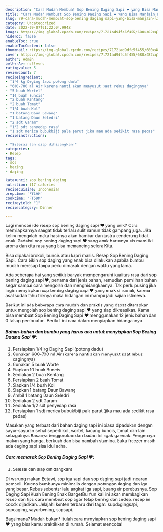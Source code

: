 ```yaml
---
description: "Cara Mudah Membuat Sop Bening Daging Sapi ❤️ yang Bisa Manjain Lidah"
title: "Cara Mudah Membuat Sop Bening Daging Sapi ❤️ yang Bisa Manjain Lidah"
slug: 79-cara-mudah-membuat-sop-bening-daging-sapi-yang-bisa-manjain-lidah
category: Uncategorized
date: 2022-09-07T01:22:04.994Z
image: https://img-global.cpcdn.com/recipes/71721ad9dfc5f455/680x482cq70/sop-bening-daging-sapi-foto-resep-utama.jpg
hideToc: false
enableToc: true
enableTocContent: false
thumbnail: https://img-global.cpcdn.com/recipes/71721ad9dfc5f455/680x482cq70/sop-bening-daging-sapi-foto-resep-utama.jpg
cover: https://img-global.cpcdn.com/recipes/71721ad9dfc5f455/680x482cq70/sop-bening-daging-sapi-foto-resep-utama.jpg
author: Admin
authorAv: notfound
ratingvalue: 5
reviewcount: 7
recipeingredient:
- "1/4 kg Daging Sapi potong dadu"
- "600-700 ml Air karena nanti akan menyusut saat rebus dagingnya"
- "5 buah Wortel"
- "10 buah Buncis"
- "2 buah Kentang"
- "2 buah Tomat"
- "1/4 buah Kol"
- "1 batang Daun Bawang"
- "1 batang Daun Seledri"
- "2 sdt Garam"
- "1/2 sdt penyedap rasa"
- "1 sdt merica bubukbiji pala parut jika mau ada sedikit rasa pedas"
recipeinstructions:

- "Selesai dan siap dihidangkan!"
categories:
- Resep
tags:
- sop
- bening
- daging

katakunci: sop bening daging 
nutrition: 117 calories
recipecuisine: Indonesian
preptime: "PT19M"
cooktime: "PT59M"
recipeyield: "1"
recipecategory: Dinner

---
```





Lagi mencari ide resep sop bening daging sapi ❤️ yang unik? Cara menyiapkannya sangat tidak terlalu sulit namun tidak gampang juga. Jika keliru mengolah maka hasilnya akan hambar dan justru cenderung tidak enak. Padahal sop bening daging sapi ❤️ yang enak harusnya sih memiliki aroma dan cita rasa yang bisa memancing selera Kita.





Bisa dipakai brokoli, buncis atau kapri manis. Resep Sop Bening Daging Sapi ️. Cara bikin sop daging yang enak bisa dilakukan apabila bumbu mudah meresap tanpa perlu dimasak dengan waktu yang lama.

Ada beberapa hal yang sedikit banyak mempengaruhi kualitas rasa dari sop bening daging sapi ❤️, pertama dari jenis bahan, kemudian pemilihan bahan segar sampai cara mengolah dan menghidangkannya. Tak perlu pusing jika ingin menyiapkan sop bening daging sapi ❤️ yang enak di rumah, karena asal sudah tahu triknya maka hidangan ini mampu jadi sajian istimewa.






Berikut ini ada beberapa cara mudah dan praktis yang dapat diterapkan untuk mengolah sop bening daging sapi ❤️ yang siap dikreasikan. Kamu bisa membuat Sop Bening Daging Sapi ❤️ menggunakan 12 jenis bahan dan 0 tahap pembuatan. Berikut ini cara dalam menyiapkan hidangannya.

<!--inarticleads1-->

##### Bahan-bahan dan bumbu yang harus ada untuk menyiapkan Sop Bening Daging Sapi ❤️:

1. Persiapkan 1/4 kg Daging Sapi (potong dadu)
1. Gunakan 600-700 ml Air (karena nanti akan menyusut saat rebus dagingnya)
1. Gunakan 5 buah Wortel
1. Siapkan 10 buah Buncis
1. Sediakan 2 buah Kentang
1. Persiapkan 2 buah Tomat
1. Siapkan 1/4 buah Kol
1. Siapkan 1 batang Daun Bawang
1. Ambil 1 batang Daun Seledri
1. Sediakan 2 sdt Garam
1. Sediakan 1/2 sdt penyedap rasa
1. Persiapkan 1 sdt merica bubuk/biji pala parut (jika mau ada sedikit rasa pedas)


Masakan yang terbuat dari bahan daging sapi ini biasa dipadukan dengan sayur-sayuran sehat seperti kol, wortel, kacang buncis, tomat dan lain sebagainya. Rasanya tenggorokan dan badan ini agak ga enak. Pengennya makan yang hangat berkuah dan bisa nambah stamina. Buka freezer masih ada daging sapi sisa idul adha. 

<!--inarticleads2-->

##### Cara memasak Sop Bening Daging Sapi ❤️:


1. Selesai dan siap dihidangkan!

Di warung makan Betawi, sop iga sapi dan sop daging sapi jadi incaran pembeli. Karena bumbunya minimalis dengan potongan daging dan iga yang besar. Rebus sebentar lalu angkat iga sapi, buang air perebusnya. Sop Daging Sapi Kuah Bening Enak BangetBu Yun kali ini akan membagikan resep dan tips cara membuat sop agar tetap bening dan sedep. resep ini cocok dijadikan. Jelajahi konten terbaru dari tagar: supdagingsapi, sopdaging, sayurbening, sopsapi. 

Bagaimana? Mudah bukan? Itulah cara menyiapkan sop bening daging sapi ❤️ yang bisa kamu praktikkan di rumah. Selamat mencoba!
